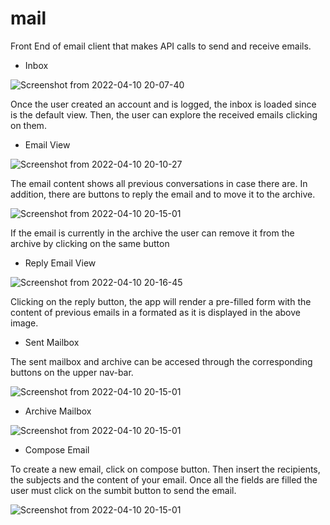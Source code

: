 # mail

Front End of email client that makes API calls to send and receive emails.

- Inbox

![Screenshot from 2022-04-10 20-07-40](https://user-images.githubusercontent.com/64209661/162643828-ec4c5911-88d9-40b9-8ff1-283a7a6c48eb.png)

Once the user created an account and is logged, the inbox is loaded since is the default view. Then, the user can explore the received emails clicking 
on them.

- Email View

![Screenshot from 2022-04-10 20-10-27](https://user-images.githubusercontent.com/64209661/162643928-e6c8a05a-e78e-404e-8d1f-8651438faef7.png)

The email content shows all previous conversations in case there are. In addition, there are buttons to reply the email and to move it to the archive. 

![Screenshot from 2022-04-10 20-15-01](https://user-images.githubusercontent.com/64209661/162644057-3c8ff6e1-454e-4a22-8b9d-933f76acc7c4.png)

If the email is currently in the archive the user can remove it from the archive by clicking on the same button

- Reply Email View

![Screenshot from 2022-04-10 20-16-45](https://user-images.githubusercontent.com/64209661/162644445-d27fa746-6320-4a0d-8125-f1f62de807b5.png)

Clicking on the reply button, the app will render a pre-filled form with the content of previous emails in a formated as it is displayed in the above
image.

- Sent Mailbox

The sent mailbox and archive can be accesed through the corresponding buttons on the upper nav-bar.

![Screenshot from 2022-04-10 20-15-01](https://user-images.githubusercontent.com/64209661/162644266-2718ecb3-4078-4b09-852e-8af3c19fa150.png)

- Archive Mailbox

![Screenshot from 2022-04-10 20-15-01](https://user-images.githubusercontent.com/64209661/162644274-0d244ade-4aec-4302-a1b5-5ab8d257af2f.png)

- Compose Email

To create a new email, click on compose button. Then insert the recipients, the subjects and the content of your email. Once all the fields are filled
the user must click on the sumbit button to send the email.

![Screenshot from 2022-04-10 20-15-01](https://user-images.githubusercontent.com/64209661/162644311-4bc50002-cc49-4391-955a-ec6089bbb2a6.png)



